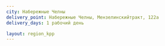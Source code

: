 ```yaml
---
city: Набережные Челны 
delivery_point: Набережные Челны, Мензелинскийтракт, 122а
delivery_days: 1 рабочий день

layout: region_kpp
---
```


